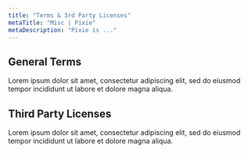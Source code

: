 ```yaml
---
title: "Terms & 3rd Party Licenses"
metaTitle: "Misc | Pixie"
metaDescription: "Pixie is ..."
---
```


## General Terms

Lorem ipsum dolor sit amet, consectetur adipiscing elit, sed do eiusmod tempor incididunt ut labore et dolore magna aliqua.


## Third Party Licenses

Lorem ipsum dolor sit amet, consectetur adipiscing elit, sed do eiusmod tempor incididunt ut labore et dolore magna aliqua.
